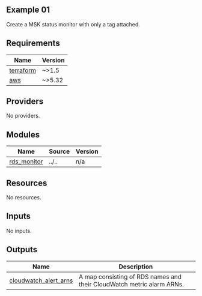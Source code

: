 ## Example 01

Create a MSK status monitor with only a tag attached.

<!-- BEGIN_TF_DOCS -->
## Requirements

| Name | Version |
|------|---------|
| <a name="requirement_terraform"></a> [terraform](#requirement\_terraform) | ~>1.5 |
| <a name="requirement_aws"></a> [aws](#requirement\_aws) | ~>5.32 |

## Providers

No providers.

## Modules

| Name | Source | Version |
|------|--------|---------|
| <a name="module_rds_monitor"></a> [rds\_monitor](#module\_rds\_monitor) | ../.. | n/a |

## Resources

No resources.

## Inputs

No inputs.

## Outputs

| Name | Description |
|------|-------------|
| <a name="output_cloudwatch_alert_arns"></a> [cloudwatch\_alert\_arns](#output\_cloudwatch\_alert\_arns) | A map consisting of RDS names and their CloudWatch metric alarm ARNs. |
<!-- END_TF_DOCS -->
